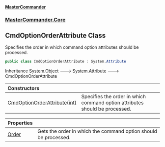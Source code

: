 #### [MasterCommander](MasterCommander.md 'MasterCommander')
### [MasterCommander.Core](MasterCommander.md#MasterCommander.Core 'MasterCommander.Core')

## CmdOptionOrderAttribute Class

Specifies the order in which command option attributes should be processed.

```csharp
public class CmdOptionOrderAttribute : System.Attribute
```

Inheritance [System.Object](https://docs.microsoft.com/en-us/dotnet/api/System.Object 'System.Object') &#129106; [System.Attribute](https://docs.microsoft.com/en-us/dotnet/api/System.Attribute 'System.Attribute') &#129106; CmdOptionOrderAttribute

| Constructors | |
| :--- | :--- |
| [CmdOptionOrderAttribute(int)](CmdOptionOrderAttribute.CmdOptionOrderAttribute(int).md 'MasterCommander.Core.CmdOptionOrderAttribute.CmdOptionOrderAttribute(int)') | Specifies the order in which command option attributes should be processed. |

| Properties | |
| :--- | :--- |
| [Order](CmdOptionOrderAttribute.Order.md 'MasterCommander.Core.CmdOptionOrderAttribute.Order') | Gets the order in which the command option should be processed. |
